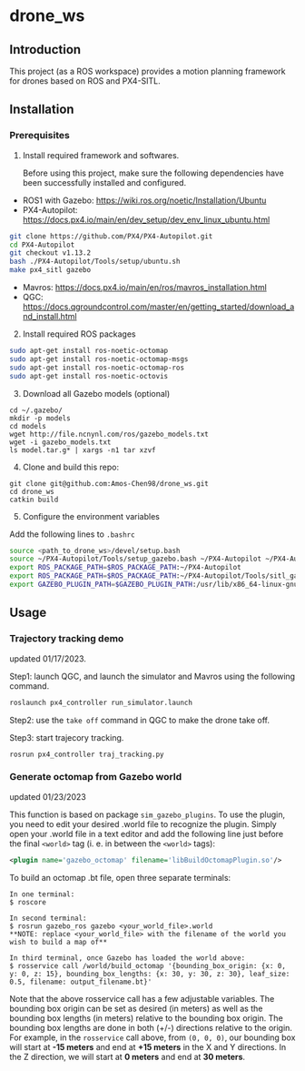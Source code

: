 # drone_ws
## Introduction

This project (as a ROS workspace) provides a motion planning framework for drones based on ROS and PX4-SITL.

## Installation

### Prerequisites

1. Install required framework and softwares.

   Before using this project, make sure the following dependencies have been successfully installed and configured.

* ROS1 with Gazebo: https://wiki.ros.org/noetic/Installation/Ubuntu
* PX4-Autopilot: https://docs.px4.io/main/en/dev_setup/dev_env_linux_ubuntu.html

```bash
git clone https://github.com/PX4/PX4-Autopilot.git
cd PX4-Autopilot
git checkout v1.13.2
bash ./PX4-Autopilot/Tools/setup/ubuntu.sh
make px4_sitl gazebo
```

* Mavros: https://docs.px4.io/main/en/ros/mavros_installation.html
* QGC: https://docs.qgroundcontrol.com/master/en/getting_started/download_and_install.html

2. Install required ROS packages

```bash
sudo apt-get install ros-noetic-octomap
sudo apt-get install ros-noetic-octomap-msgs
sudo apt-get install ros-noetic-octomap-ros
sudo apt-get install ros-noetic-octovis
```

3. Download all Gazebo models (optional)

```
cd ~/.gazebo/
mkdir -p models
cd models
wget http://file.ncnynl.com/ros/gazebo_models.txt
wget -i gazebo_models.txt
ls model.tar.g* | xargs -n1 tar xzvf
```

4. Clone and build this repo:

```
git clone git@github.com:Amos-Chen98/drone_ws.git
cd drone_ws
catkin build
```

5. Configure the environment variables

Add the following lines to `.bashrc`

```bash
source <path_to_drone_ws>/devel/setup.bash
source ~/PX4-Autopilot/Tools/setup_gazebo.bash ~/PX4-Autopilot ~/PX4-Autopilot/build/px4_sitl_default
export ROS_PACKAGE_PATH=$ROS_PACKAGE_PATH:~/PX4-Autopilot
export ROS_PACKAGE_PATH=$ROS_PACKAGE_PATH:~/PX4-Autopilot/Tools/sitl_gazebo
export GAZEBO_PLUGIN_PATH=$GAZEBO_PLUGIN_PATH:/usr/lib/x86_64-linux-gnu/gazebo-11/plugins
```

## Usage

### Trajectory tracking demo

updated 01/17/2023.

Step1: launch QGC, and launch the simulator and Mavros using the following command.

```bash
roslaunch px4_controller run_simulator.launch 
```

Step2: use the `take off` command in QGC to make the drone take off.

Step3: start trajecory tracking.

```
rosrun px4_controller traj_tracking.py
```

### Generate octomap from Gazebo world

updated 01/23/2023

This function is based on package `sim_gazebo_plugins`. To use the plugin, you need to edit your desired .world file to recognize the plugin. Simply open your .world file in a text editor and add the following line just before the final `<world>` tag (i. e. in between the `<world>` tags):

```xml
<plugin name='gazebo_octomap' filename='libBuildOctomapPlugin.so'/>
```

To build an octomap .bt file, open three separate terminals:

```
In one terminal:
$ roscore

In second terminal:
$ rosrun gazebo_ros gazebo <your_world_file>.world
**NOTE: replace <your_world_file> with the filename of the world you wish to build a map of**

In third terminal, once Gazebo has loaded the world above:
$ rosservice call /world/build_octomap '{bounding_box_origin: {x: 0, y: 0, z: 15}, bounding_box_lengths: {x: 30, y: 30, z: 30}, leaf_size: 0.5, filename: output_filename.bt}'
```

Note that the above rosservice call has a few adjustable variables. The bounding box origin can be set as desired (in meters) as well as the bounding box lengths (in meters) relative to the bounding box origin. The bounding box lengths are done in both (+/-) directions relative to the origin. For example, in the `rosservice` call above, from `(0, 0, 0)`, our bounding box will start at **-15 meters** and end at **+15 meters** in the X and Y directions. In the Z direction, we will start at **0 meters** and end at **30 meters**.
